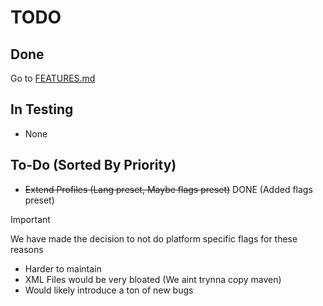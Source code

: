 # TODO
## Done
Go to [FEATURES.md](FEATURES.md)
## In Testing
- None
## To-Do (Sorted By Priority)
- ~~Extend Profiles (Lang preset, Maybe flags preset)~~ DONE (Added flags preset)
  
>[!IMPORTANT]
>We have made the decision to not do platform specific flags for these reasons  
>- Harder to maintain
>- XML Files would be very bloated (We aint trynna copy maven)
>- Would likely introduce a ton of new bugs
